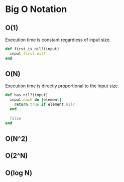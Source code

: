 # Big O Notation

## O(1)

Execution time is constant regardless of input size.

```ruby
def first_is_nil?(input)
  input.first.nil?
end
```

## O(N)

Execution time is directly proportional to the input size.

```ruby
def has_nil?(input)
  input.each do |element|
    return true if element.nil?
  end
  
  false
end
```

## O(N^2)

## O(2^N)

## O(log N)

